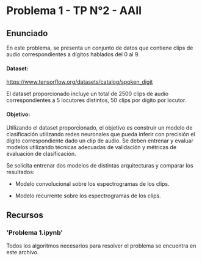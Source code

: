 # Problema 1 - TP N°2 - AAII

## **Enunciado**
En este problema, se presenta un conjunto de datos que contiene clips de audio correspondientes a dígitos hablados del 0 al 9.

#### Dataset:
https://www.tensorflow.org/datasets/catalog/spoken_digit

El dataset proporcionado incluye un total de 2500 clips de audio correspondientes a 5 locutores distintos, 50 clips por dígito por locutor.

#### Objetivo:
Utilizando el dataset proporcionado, el objetivo es construir un modelo de clasificación utilizando redes neuronales que pueda inferir con precisión el dígito correspondiente dado un clip de audio. Se deben entrenar y evaluar modelos utilizando técnicas adecuadas de validación y métricas de evaluación de clasificación.

Se solicita entrenar dos modelos de distintas arquitecturas y comparar los resultados:

* Modelo convolucional sobre los espectrogramas de los clips.

* Modelo recurrente sobre los espectrogramas de los clips.

## **Recursos**
### 'Problema 1.ipynb'
Todos los algoritmos necesarios para resolver el problema se encuentra en este archivo.
